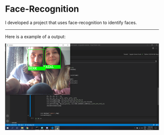 # Face-Recognition

I developed a project that uses face-recognition to identify faces.

---
Here is a example of a output:

![Output](unknown.png)

